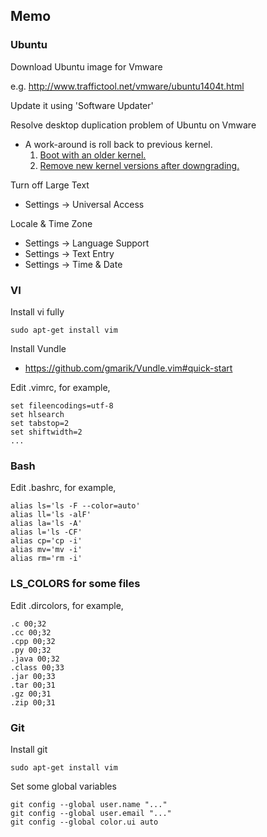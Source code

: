 Memo
----

### Ubuntu

Download Ubuntu image for Vmware

e.g. http://www.traffictool.net/vmware/ubuntu1404t.html

Update it using 'Software Updater'

Resolve desktop duplication problem of Ubuntu on Vmware

* A work-around is roll back to previous kernel.
	1. [Boot with an older kernel.](http://askubuntu.com/questions/82140/how-can-i-boot-with-an-older-kernel-version)
	2. [Remove new kernel versions after downgrading.](http://askubuntu.com/questions/106031/how-can-i-remove-new-kernel-versions-after-downgrading)

Turn off Large Text

* Settings -> Universal Access

Locale & Time Zone

* Settings -> Language Support 
* Settings -> Text Entry 
* Settings -> Time & Date

### VI

Install vi fully

```
sudo apt-get install vim
```

Install Vundle

* https://github.com/gmarik/Vundle.vim#quick-start

Edit .vimrc, for example, 

```
set fileencodings=utf-8
set hlsearch
set tabstop=2
set shiftwidth=2
...

```

### Bash

Edit .bashrc, for example, 

```
alias ls='ls -F --color=auto'
alias ll='ls -alF'
alias la='ls -A'
alias l='ls -CF'
alias cp='cp -i'
alias mv='mv -i'
alias rm='rm -i'
```

### LS_COLORS for some files

Edit .dircolors, for example,
```
.c 00;32
.cc 00;32
.cpp 00;32
.py 00;32
.java 00;32
.class 00;33
.jar 00;33
.tar 00;31
.gz 00;31
.zip 00;31
```

### Git

Install git

```
sudo apt-get install vim
```

Set some global variables

```
git config --global user.name "..."
git config --global user.email "..."
git config --global color.ui auto
```

